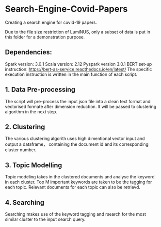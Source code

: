 # Search-Engine-Covid-Papers
Creating a search engine for covid-19 papers.

Due to the file size restriction of LumiNUS, only a subset of data is put in this folder for a demonstration purpose.


## Dependencies:
Spark version: 3.0.1 
Scala version: 2.12
Pyspark version 3.0.1
BERT set-up instruction: https://bert-as-service.readthedocs.io/en/latest/
The specific execution instruction is written in the main function of each script. 

## 1. Data Pre-processing
The script will pre-process the input json file into a clean text format and vectorised formate after dimension reduction. 
It will be  passed to clustering algorithm in the next step. 

## 2. Clustering
The various clustering algorith uses high dimentional vector input and output a dataframe， containing the document id and its corresponding cluster number. 

## 3. Topic Modelling
Topic modeling takes in the clustered documents and analyse the keyword in each cluster. Top M important keywords are taken to be the tagging for each topic. Relevant documents for each topic can also be retrievd.

## 4. Searching
Searching makes use of the keyword tagging and rsearch for the most similar cluster to the input search query. 
